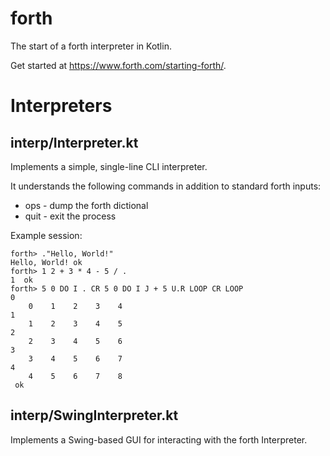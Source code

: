 # forth

The start of a forth interpreter in Kotlin. 

Get started at <https://www.forth.com/starting-forth/>.

# Interpreters

## interp/Interpreter.kt

Implements a simple, single-line CLI interpreter. 

It understands the following commands in addition to standard forth inputs: 

* ops - dump the forth dictional 
* quit - exit the process

Example session: 

```agsl
forth> ."Hello, World!"
Hello, World! ok
forth> 1 2 + 3 * 4 - 5 / . 
1  ok
forth> 5 0 DO I . CR 5 0 DO I J + 5 U.R LOOP CR LOOP
0 
    0    1    2    3    4
1 
    1    2    3    4    5
2 
    2    3    4    5    6
3 
    3    4    5    6    7
4 
    4    5    6    7    8
 ok
```

## interp/SwingInterpreter.kt

Implements a Swing-based GUI for interacting with the forth Interpreter. 

